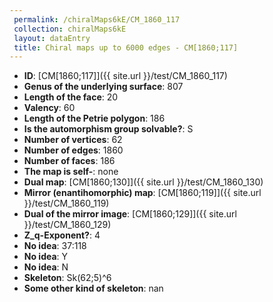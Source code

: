 ```yaml
--- 
 permalink: /chiralMaps6kE/CM_1860_117 
 collection: chiralMaps6kE
 layout: dataEntry
 title: Chiral maps up to 6000 edges - CM[1860;117]
---
```


- **ID**: [CM[1860;117]]({{ site.url }}/test/CM_1860_117)
- **Genus of the underlying surface**: 807
- **Length of the face**: 20
- **Valency**: 60
- **Length of the Petrie polygon**: 186
- **Is the automorphism group solvable?**: S
- **Number of vertices**: 62
- **Number of edges**: 1860
- **Number of faces**: 186
- **The map is self-**: none
- **Dual map**: [CM[1860;130]]({{ site.url }}/test/CM_1860_130)
- **Mirror (enantihomorphic) map**: [CM[1860;119]]({{ site.url }}/test/CM_1860_119)
- **Dual of the mirror image**: [CM[1860;129]]({{ site.url }}/test/CM_1860_129)
- **Z_q-Exponent?**: 4
- **No idea**:  37:118
- **No idea**: Y
- **No idea**: N
- **Skeleton**: Sk(62;5)^6
- **Some other kind of skeleton**: nan
